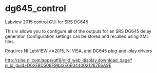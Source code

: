 # dg645_control
Labview 2015 control GUI for SRS DG645

This vi allows you to configure all of the outputs for an SRS DG645 delay generator.  Configuration settings can be stored and recalled using XML files.

Requires NI LabVIEW >=2015, NI VISA, and DG645 plug-and-play drivers

http://sine.ni.com/apps/utf8/niid_web_display.download_page?p_id_guid=D62E8D508F9832E6E0440021287E6A9E
